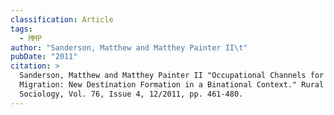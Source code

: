 ```yaml
---
classification: Article
tags:
  - MMP
author: "Sanderson, Matthew and Matthey Painter II\t"
pubDate: "2011"
citation: >
  Sanderson, Matthew and Matthey Painter II	"Occupational Channels for Mexican
  Migration: New Destination Formation in a Binational Context." Rural
  Sociology, Vol. 76, Issue 4, 12/2011, pp. 461-480.
---
```

